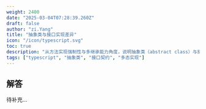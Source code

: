 ```yaml
---
weight: 2400
date: "2025-03-04T07:28:39.260Z"
draft: false
author: "zi.Yang"
title: "抽象类与接口实现差异"
icon: "/icon/typescript.svg"
toc: true
description: "从方法实现强制性与多继承能力角度，说明抽象类（abstract class）与接口（interface）的核心差异。为何接口不能定义私有成员而抽象类可以？"
tags: ["typescript", "抽象类", "接口契约", "多态实现"]
---
```


## 解答

待补充...
